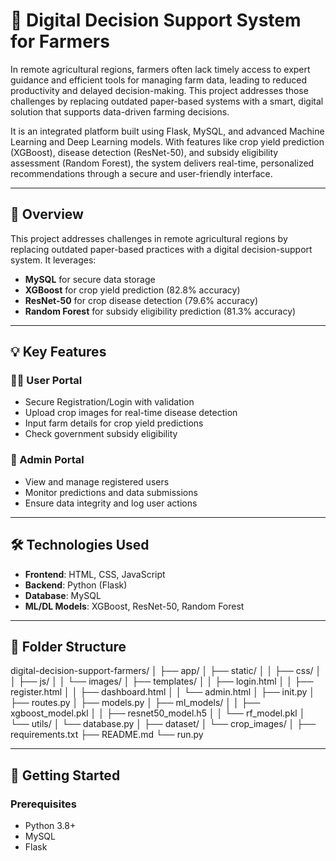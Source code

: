 # 🌾 Digital Decision Support System for Farmers

In remote agricultural regions, farmers often lack timely access to expert guidance and efficient tools for managing farm data, leading to reduced productivity and delayed decision-making. This project addresses those challenges by replacing outdated paper-based systems with a smart, digital solution that supports data-driven farming decisions.

It is an integrated platform built using Flask, MySQL, and advanced Machine Learning and Deep Learning models. With features like crop yield prediction (XGBoost), disease detection (ResNet-50), and subsidy eligibility assessment (Random Forest), the system delivers real-time, personalized recommendations through a secure and user-friendly interface.

---

## 📌 Overview

This project addresses challenges in remote agricultural regions by replacing outdated paper-based practices with a digital decision-support system. It leverages:

- **MySQL** for secure data storage
- **XGBoost** for crop yield prediction (82.8% accuracy)
- **ResNet-50** for crop disease detection (79.6% accuracy)
- **Random Forest** for subsidy eligibility prediction (81.3% accuracy)

---

## 💡 Key Features

### 👨‍🌾 User Portal
- Secure Registration/Login with validation
- Upload crop images for real-time disease detection
- Input farm details for crop yield predictions
- Check government subsidy eligibility

### 🔐 Admin Portal
- View and manage registered users
- Monitor predictions and data submissions
- Ensure data integrity and log user actions

---

## 🛠️ Technologies Used

- **Frontend**: HTML, CSS, JavaScript
- **Backend**: Python (Flask)
- **Database**: MySQL
- **ML/DL Models**: XGBoost, ResNet-50, Random Forest

---

## 📁 Folder Structure
digital-decision-support-farmers/
│
├── app/
│ ├── static/
│ │ ├── css/
│ │ ├── js/
│ │ └── images/
│ ├── templates/
│ │ ├── login.html
│ │ ├── register.html
│ │ ├── dashboard.html
│ │ └── admin.html
│ ├── init.py
│ ├── routes.py
│ ├── models.py
│ ├── ml_models/
│ │ ├── xgboost_model.pkl
│ │ ├── resnet50_model.h5
│ │ └── rf_model.pkl
│ └── utils/
│ └── database.py
│
├── dataset/
│ └── crop_images/
│
├── requirements.txt
├── README.md
└── run.py


---

## 🚀 Getting Started

### Prerequisites
- Python 3.8+
- MySQL
- Flask
